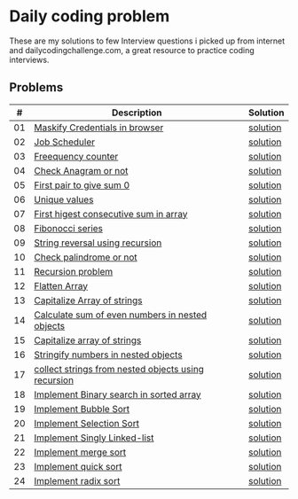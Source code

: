 # Daily coding problem

These are my solutions to few Interview questions i picked up from internet and dailycodingchallenge.com, a great resource to practice coding interviews.

## Problems

|  # | Description               | Solution                               |
|----|---------------------------|----------------------------------------|
| 01 | [Maskify Credentials in browser](problems/01) | [solution](problems/01/solution_01.js)|
| 02 | [Job Scheduler](problems/02) | [solution](problems/02/solution_02.js)|
| 03 | [Freequency counter](problems/03) | [solution](problems/03/solution_03.js)|
| 04 | [Check Anagram or not](problems/04) | [solution](problems/04/solution_04.js)|
| 05 | [First pair to give sum 0](problems/05) | [solution](problems/05/solution_05.js)|
| 06 | [Unique values](problems/06) | [solution](problems/06/solution_06.js)|
| 07 | [First higest consecutive sum in array](problems/07) | [solution](problems/07/solution_07.js)|
| 08 | [Fibonocci series](problems/08) | [solution](problems/08/solution_08.js)|
| 09 | [String reversal using recursion](problems/09) | [solution](problems/09/solution_09.js)|
| 10 | [Check palindrome or not](problems/10) | [solution](problems/10/solution_10.js)|
| 11 | [Recursion problem](problems/11) | [solution](problems/11/solution_11.js)|
| 12 | [Flatten Array](problems/12) | [solution](problems/12/solution_12.js)|
| 13 | [Capitalize Array of strings](problems/13) | [solution](problems/13/solution_13.js)|
| 14 | [Calculate sum of even numbers in nested objects](problems/14) | [solution](problems/14/solution_14.js)|
| 15 | [Capitalize array of strings](problems/15) | [solution](problems/15/solution_15.js)|
| 16 | [Stringify numbers in nested objects](problems/16) | [solution](problems/16/solution_16.js)|
| 17 | [collect strings from nested objects using recursion](problems/17) | [solution](problems/17/solution_17.js)|
| 18 | [Implement Binary search in sorted array](problems/18) | [solution](problems/18/solution_18.js)|
| 19 | [Implement Bubble Sort](problems/19) | [solution](problems/19/solution_19.js)|
| 20 | [Implement Selection Sort](problems/20) | [solution](problems/20/solution_20.js)|
| 21 | [Implement Singly Linked-list ](problems/21) | [solution](problems/21/solution_21.js)|
| 22 | [Implement merge sort ](problems/22) | [solution](problems/22/solution_22.js)|
| 23 | [Implement quick sort ](problems/23) | [solution](problems/23/solution_23.js)|
| 24 | [Implement radix sort ](problems/24) | [solution](problems/24/solution_24.js)|

